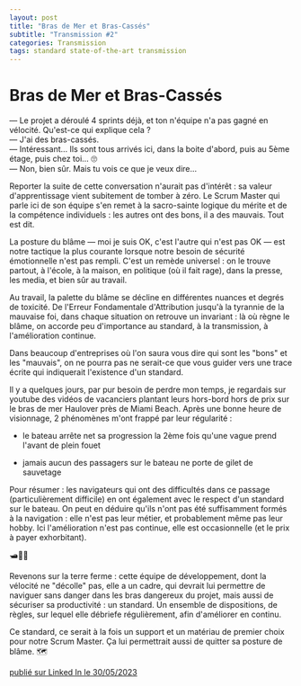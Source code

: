 ```yaml
---
layout: post
title: "Bras de Mer et Bras-Cassés"
subtitle: "Transmission #2"
categories: Transmission
tags: standard state-of-the-art transmission
---
```

# Bras de Mer et Bras-Cassés

— Le projet a déroulé 4 sprints déjà, et ton n'équipe n'a pas gagné en vélocité. Qu'est-ce qui explique cela ?\
— J'ai des bras-cassés.\
— Intéressant… Ils sont tous arrivés ici, dans la boite d'abord, puis au 5ème étage, puis chez toi… 🙄\
— Non, bien sûr. Mais tu vois ce que je veux dire…
<!--more-->

Reporter la suite de cette conversation n'aurait pas d'intérêt : sa valeur d'apprentissage vient subitement de tomber à zéro. Le Scrum Master qui parle ici de son équipe s'en remet à la sacro-sainte logique du mérite et de la compétence individuels : les autres ont des bons, il a des mauvais. Tout est dit.

La posture du blâme — moi je suis OK, c'est l'autre qui n'est pas OK — est notre tactique la plus courante lorsque notre besoin de sécurité émotionnelle n'est pas rempli. C'est un remède universel : on le trouve partout, à l'école, à la maison, en politique (où il fait rage), dans la presse, les media, et bien sûr au travail.

Au travail, la palette du blâme se décline en différentes nuances et degrés de toxicité. De l'Erreur Fondamentale d'Attribution jusqu'à la tyrannie de la mauvaise foi, dans chaque situation on retrouve un invariant : là où règne le blâme, on accorde peu d'importance au standard, à la transmission, à l'amélioration continue.

Dans beaucoup d'entreprises où l'on saura vous dire qui sont les "bons" et les "mauvais", on ne pourra pas ne serait-ce que vous guider vers une trace écrite qui indiquerait l'existence d'un standard.

Il y a quelques jours, par pur besoin de perdre mon temps, je regardais sur youtube des vidéos de vacanciers plantant leurs hors-bord hors de prix sur le bras de mer Haulover près de Miami Beach. Après une bonne heure de visionnage, 2 phénomènes m'ont frappé par leur régularité :

- le bateau arrête net sa progression la 2ème fois qu'une vague prend l'avant de plein fouet

- jamais aucun des passagers sur le bateau ne porte de gilet de sauvetage

Pour résumer : les navigateurs qui ont des difficultés dans ce passage (particulièrement difficile) en ont également avec le respect d'un standard sur le bateau. On peut en déduire qu'ils n'ont pas été suffisamment formés à la navigation : elle n'est pas leur métier, et probablement même pas leur hobby. Ici l'amélioration n'est pas continue, elle est occasionnelle (et le prix à payer exhorbitant).

🛥🌊🚤

Revenons sur la terre ferme : cette équipe de développement, dont la vélocité ne "décolle" pas, elle a un cadre, qui devrait lui permettre de naviguer sans danger dans les bras dangereux du projet, mais aussi de sécuriser sa productivité : un standard. Un ensemble de dispositions, de règles, sur lequel elle débriefe régulièrement, afin d'améliorer en continu.

Ce standard, ce serait à la fois un support et un matériau de premier choix pour notre Scrum Master. Ça lui permettrait aussi de quitter sa posture de blâme. 🗺

[publié sur Linked In le 30/05/2023](https://www.linkedin.com/posts/christophe-thibaut-35b4657_ameliorationcontinue-plandocheckact-standard-activity-7069197446983098368-VihR?utm_source=share&utm_medium=member_desktop)
